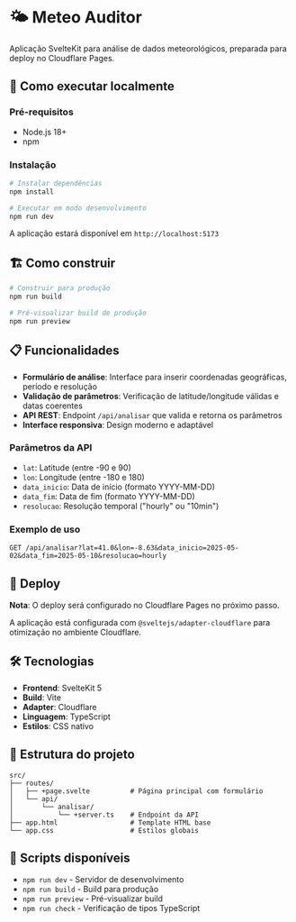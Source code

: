 # 🌤️ Meteo Auditor

Aplicação SvelteKit para análise de dados meteorológicos, preparada para deploy no Cloudflare Pages.

## 🚀 Como executar localmente

### Pré-requisitos
- Node.js 18+ 
- npm

### Instalação
```bash
# Instalar dependências
npm install

# Executar em modo desenvolvimento
npm run dev
```

A aplicação estará disponível em `http://localhost:5173`

## 🏗️ Como construir

```bash
# Construir para produção
npm run build

# Pré-visualizar build de produção
npm run preview
```

## 📋 Funcionalidades

- **Formulário de análise**: Interface para inserir coordenadas geográficas, período e resolução
- **Validação de parâmetros**: Verificação de latitude/longitude válidas e datas coerentes
- **API REST**: Endpoint `/api/analisar` que valida e retorna os parâmetros
- **Interface responsiva**: Design moderno e adaptável

### Parâmetros da API

- `lat`: Latitude (entre -90 e 90)
- `lon`: Longitude (entre -180 e 180)  
- `data_inicio`: Data de início (formato YYYY-MM-DD)
- `data_fim`: Data de fim (formato YYYY-MM-DD)
- `resolucao`: Resolução temporal ("hourly" ou "10min")

### Exemplo de uso

```
GET /api/analisar?lat=41.0&lon=-8.63&data_inicio=2025-05-02&data_fim=2025-05-10&resolucao=hourly
```

## 🚀 Deploy

**Nota**: O deploy será configurado no Cloudflare Pages no próximo passo.

A aplicação está configurada com `@sveltejs/adapter-cloudflare` para otimização no ambiente Cloudflare.

## 🛠️ Tecnologias

- **Frontend**: SvelteKit 5
- **Build**: Vite
- **Adapter**: Cloudflare
- **Linguagem**: TypeScript
- **Estilos**: CSS nativo

## 📁 Estrutura do projeto

```
src/
├── routes/
│   ├── +page.svelte          # Página principal com formulário
│   └── api/
│       └── analisar/
│           └── +server.ts    # Endpoint da API
├── app.html                  # Template HTML base
└── app.css                   # Estilos globais
```

## 🔧 Scripts disponíveis

- `npm run dev` - Servidor de desenvolvimento
- `npm run build` - Build para produção
- `npm run preview` - Pré-visualizar build
- `npm run check` - Verificação de tipos TypeScript
